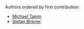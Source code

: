 Authors ordered by first contribution:

* [Michael Tamm](https://github.com/MichaelTamm)
* [Stefan Birkner](https://github.com/stefanbirkner)
